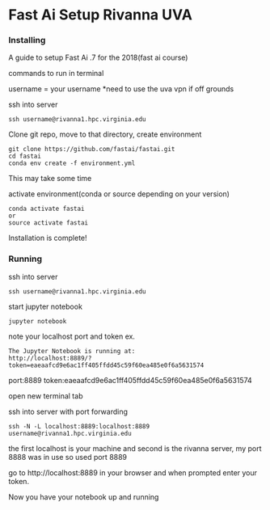 # Fast Ai Setup Rivanna UVA

### Installing

A guide to setup Fast Ai .7 for the 2018(fast ai course) 

commands to run in terminal

username = your username
*need to use the uva vpn if off grounds

ssh into server
```
ssh username@rivanna1.hpc.virginia.edu
```
Clone git repo, move to that directory, create environment
```
git clone https://github.com/fastai/fastai.git
cd fastai
conda env create -f environment.yml
```
This may take some time

activate environment(conda or source depending on your version)
```
conda activate fastai
or 
source activate fastai
```

Installation is complete!

### Running

ssh into server
```
ssh username@rivanna1.hpc.virginia.edu
```
start jupyter notebook
```
jupyter notebook
```
note your localhost port and token ex.

```
The Jupyter Notebook is running at:
http://localhost:8889/?token=eaeaafcd9e6ac1ff405ffdd45c59f60ea485e0f6a5631574
```
port:8889
token:eaeaafcd9e6ac1ff405ffdd45c59f60ea485e0f6a5631574

open new terminal tab

ssh into server with port forwarding
```
ssh -N -L localhost:8889:localhost:8889 username@rivanna1.hpc.virginia.edu
```
the first localhost is your machine and second is the rivanna server, my port 8888 was in use so used port 8889

go to http://localhost:8889 in your browser and when prompted enter your token.

Now you have your notebook up and running
